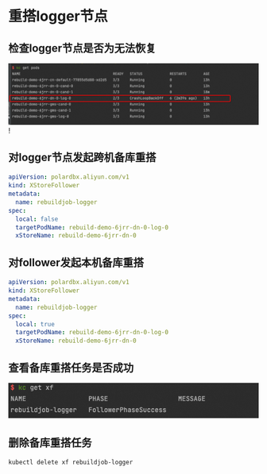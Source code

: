 重搭logger节点
================

## 检查logger节点是否为无法恢复
![check_logger.png](./image/check_logger.png)!

## 对logger节点发起跨机备库重搭
```yaml
apiVersion: polardbx.aliyun.com/v1
kind: XStoreFollower
metadata:
  name: rebuildjob-logger
spec:
  local: false
  targetPodName: rebuild-demo-6jrr-dn-0-log-0
  xStoreName: rebuild-demo-6jrr-dn-0
```

## 对follower发起本机备库重搭
```yaml
apiVersion: polardbx.aliyun.com/v1
kind: XStoreFollower
metadata:
  name: rebuildjob-logger
spec:
  local: true
  targetPodName: rebuild-demo-6jrr-dn-0-log-0
  xStoreName: rebuild-demo-6jrr-dn-0
```

## 查看备库重搭任务是否成功
![get_xf_logger.png](image/get_xf_logger.png)

## 删除备库重搭任务
```bash
kubectl delete xf rebuildjob-logger
```